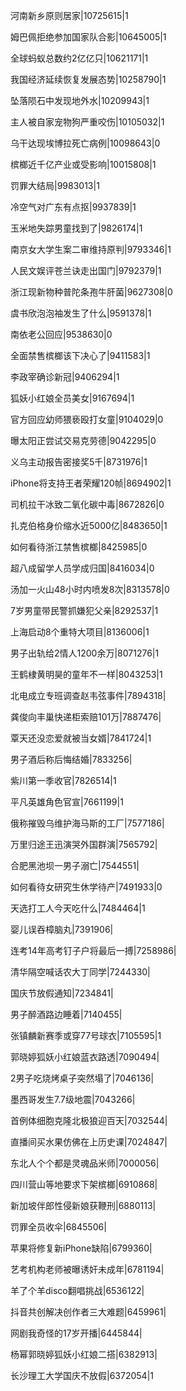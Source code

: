 河南新乡原则居家|10725615|1

姆巴佩拒绝参加国家队合影|10645005|1

全球蚂蚁总数约2亿亿只|10621171|1

我国经济延续恢复发展态势|10258790|1

坠落陨石中发现地外水|10209943|1

主人被自家宠物狗严重咬伤|10105032|1

乌干达现埃博拉死亡病例|10098643|0

槟榔近千亿产业或受影响|10015808|1

罚罪大结局|9983013|1

冷空气对广东有点抠|9937839|1

玉米地失踪男童找到了|9826174|1

南京女大学生案二审维持原判|9793346|1

人民文娱评苍兰诀走出国门|9792379|1

浙江现新物种普陀条孢牛肝菌|9627308|0

虞书欣泡泡袖发生了什么|9591378|1

南依老公回应|9538630|0

全面禁售槟榔该下决心了|9411583|1

李政宰确诊新冠|9406294|1

狐妖小红娘全员美女|9167694|1

官方回应幼师猥亵殴打女童|9104029|0

曝太阳正尝试交易克劳德|9042295|0

义乌主动报告密接奖5千|8731976|1

iPhone将支持王者荣耀120帧|8694902|1

司机拉干冰致二氧化碳中毒|8672826|0

扎克伯格身价缩水近5000亿|8483650|1

如何看待浙江禁售槟榔|8425985|0

超八成留学人员学成归国|8416034|0

汤加一火山48小时内喷发8次|8313578|0

7岁男童带民警抓嫌犯父亲|8292537|1

上海启动8个重特大项目|8136006|1

男子出轨给2情人1200余万|8071276|1

王鹤棣黄明昊的童年不一样|8043253|1

北电成立专班调查赵韦弦事件|7894318|

龚俊向丰巢快递柜索赔101万|7887476|

覃天还没恋爱就被当女婿|7841724|1

男子酒后称后悔结婚|7833256|

紫川第一季收官|7826514|1

平凡英雄角色官宣|7661199|1

俄称摧毁乌维护海马斯的工厂|7577186|

万里归途王迅演哭外国群演|7565792|

合肥黑池坝一男子溺亡|7544551|

如何看待女研究生休学待产|7491933|0

天选打工人今天吃什么|7484464|1

婴儿误吞樟脑丸|7391906|

连考14年高考钉子户将最后一搏|7258986|

清华隔空喊话农大丁同学|7244330|

国庆节放假通知|7234841|

男子醉酒路边睡着|7140455|

张镇麟新赛季或穿77号球衣|7105595|1

郭晓婷狐妖小红娘蓝衣路透|7090494|

2男子吃烧烤桌子突然塌了|7046136|

墨西哥发生7.7级地震|7043266|

首例体细胞克隆北极狼迎百天|7032544|

直播间买水果仿佛在上历史课|7024847|

东北人个个都是灵魂品米师|7000056|

四川营山等地要求下架槟榔|6910868|

新加坡伴郎性侵新娘获鞭刑|6880113|

罚罪全员收伞|6845506|

苹果将修复新iPhone缺陷|6799360|

艺考机构老师被曝诱奸未成年|6781194|

羊了个羊disco翻唱挑战|6536122|

抖音共创解决创作者三大难题|6459961|

网剧我奇怪的17岁开播|6445844|

杨幂郭晓婷狐妖小红娘二搭|6382913|

长沙理工大学国庆不放假|6372054|1

